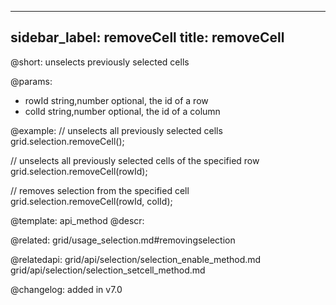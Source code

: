 
---
sidebar_label: removeCell
title: removeCell
---          

@short: unselects previously selected cells

@params:
- rowId     string,number   optional, the id of a row
- colId     string,number   optional, the id of a column



@example:
// unselects all previously selected cells
grid.selection.removeCell();

// unselects all previously selected cells of the specified row
grid.selection.removeCell(rowId);

// removes selection from the specified cell
grid.selection.removeCell(rowId, colId);


@template: api_method
@descr:


@related: grid/usage_selection.md#removingselection

@relatedapi: 
grid/api/selection/selection_enable_method.md
grid/api/selection/selection_setcell_method.md

@changelog:
added in v7.0

